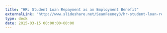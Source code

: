 ```yaml
---
title: "HR: Student Loan Repayment as an Employment Benefit"
externalLink: "http://www.slideshare.net/SeanFeeney3/hr-student-loan-repayment-as-compensation-45864128"
type: deck
date: 2015-03-15 00:00:00+00:00
---
```

